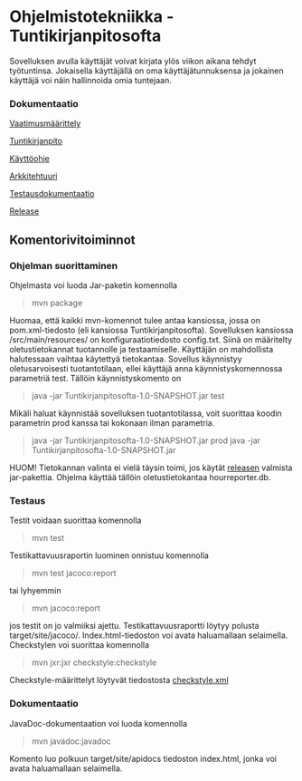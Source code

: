 
# Ohjelmistotekniikka - Tuntikirjanpitosofta

Sovelluksen avulla käyttäjät voivat kirjata ylös viikon aikana tehdyt työtuntinsa. Jokaisella käyttäjällä on oma käyttäjätunnuksensa ja jokainen käyttäjä voi näin hallinnoida omia tuntejaan.

### Dokumentaatio 

[Vaatimusmäärittely](https://github.com/jussinie/ot-harjoitustyo/blob/master/Tuntikirjanpitosofta/dokumentaatio/vaatimusmaarittely.md)

[Tuntikirjanpito](https://github.com/jussinie/ot-harjoitustyo/blob/master/Tuntikirjanpitosofta/dokumentaatio/tuntikirjanpito.md)

[Käyttöohje](https://github.com/jussinie/ot-harjoitustyo/blob/master/Tuntikirjanpitosofta/dokumentaatio/kayttoohje.md)

[Arkkitehtuuri](https://github.com/jussinie/ot-harjoitustyo/blob/master/Tuntikirjanpitosofta/dokumentaatio/arkkitehtuuri.md)

[Testausdokumentaatio](https://github.com/jussinie/ot-harjoitustyo/blob/master/Tuntikirjanpitosofta/dokumentaatio/testidokumentaatio.md)

[Release](https://github.com/jussinie/ot-harjoitustyo/releases/tag/loppupalautus)

## Komentorivitoiminnot

### Ohjelman suorittaminen
Ohjelmasta voi luoda Jar-paketin komennolla

> mvn package

Huomaa, että kaikki mvn-komennot tulee antaa kansiossa, jossa on pom.xml-tiedosto (eli kansiossa Tuntikirjanpitosofta). 
Sovelluksen kansiossa /src/main/resources/ on konfiguraatiotiedosto config.txt. Siinä on määritelty oletustietokannat tuotannolle ja testaamiselle. Käyttäjän on mahdollista halutessaan vaihtaa käytettyä tietokantaa. Sovellus käynnistyy oletusarvoisesti tuotantotilaan, ellei käyttäjä anna käynnistyskomennossa parametriä test. Tällöin käynnistyskomento on

> java -jar Tuntikirjanpitosofta-1.0-SNAPSHOT.jar test

Mikäli haluat käynnistää sovelluksen tuotantotilassa, voit suorittaa koodin parametrin prod kanssa tai kokonaan ilman parametria. 

> java -jar Tuntikirjanpitosofta-1.0-SNAPSHOT.jar prod
> java -jar Tuntikirjanpitosofta-1.0-SNAPSHOT.jar

HUOM! Tietokannan valinta ei vielä täysin toimi, jos käytät [releasen](https://github.com/jussinie/ot-harjoitustyo/releases/tag/loppupalautus) valmista jar-pakettia. Ohjelma käyttää tällöin oletustietokantaa hourreporter.db. 

### Testaus
Testit voidaan suorittaa komennolla
> mvn test

Testikattavuusraportin luominen onnistuu komennolla 
> mvn test jacoco:report 

tai lyhyemmin 
> mvn jacoco:report

jos testit on jo valmiiksi ajettu. Testikattavuusraportti löytyy polusta target/site/jacoco/. Index.html-tiedoston voi avata haluamallaan selaimella. 
Checkstylen voi suorittaa komennolla 
> mvn jxr:jxr checkstyle:checkstyle

Checkstyle-määrittelyt löytyvät tiedostosta [checkstyle.xml](https://github.com/jussinie/ot-harjoitustyo/blob/master/Tuntikirjanpitosofta/checkstyle.xml)

### Dokumentaatio
JavaDoc-dokumentaation voi luoda komennolla
> mvn javadoc:javadoc

Komento luo polkuun target/site/apidocs tiedoston index.html, jonka voi avata haluamallaan selaimella.
